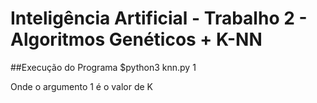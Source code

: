 # Inteligência Artificial - Trabalho 2 - Algoritmos Genéticos + K-NN

##Execução do Programa
    $python3 knn.py 1
   
Onde o argumento 1 é o valor de K